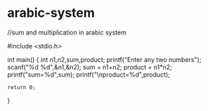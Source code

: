 # arabic-system
//sum and multiplication in arabic system

#include <stdio.h>

int main()
{
  int n1,n2,sum,product;
  printf("Enter any two numbers");
  scanf("%d %d",&n1,&n2);
  sum = n1+n2;
  product = n1*n2;
  printf("sum=%d",sum);
  printf("\nproduct=%d",product);

    return 0;
}
